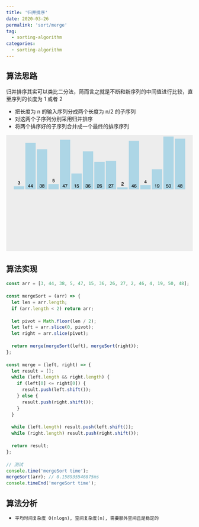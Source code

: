 ```yaml
---
title: '归并排序'
date: 2020-03-26
permalink: 'sort/merge'
tag:
  - sorting-algorithm
categories:
  - sorting-algorithm
---
```


## 算法思路

归并排序其实可以类比二分法，简而言之就是不断和新序列的中间值进行比较，直至序列的长度为 1 或者 2

- 把长度为 n 的输入序列分成两个长度为 n/2 的子序列
- 对这两个子序列分别采用归并排序
- 将两个排序好的子序列合并成一个最终的排序序列

![归并排序](./images/merge_sort.gif)

## 算法实现

```js
const arr = [3, 44, 38, 5, 47, 15, 36, 26, 27, 2, 46, 4, 19, 50, 48];

const mergeSort = (arr) => {
  let len = arr.length;
  if (arr.length < 2) return arr;

  let pivot = Math.floor(len / 2);
  let left = arr.slice(0, pivot);
  let right = arr.slice(pivot);

  return merge(mergeSort(left), mergeSort(right));
};

const merge = (left, right) => {
  let result = [];
  while (left.length && right.length) {
    if (left[0] <= right[0]) {
      result.push(left.shift());
    } else {
      result.push(right.shift());
    }
  }

  while (left.length) result.push(left.shift());
  while (right.length) result.push(right.shift());

  return result;
};

// 测试
console.time('mergeSort time');
mergeSort(arr); // 0.158935546875ms
console.timeEnd('mergeSort time');
```

## 算法分析

- `平均时间复杂度 O(nlogn), 空间复杂度(n), 需要额外空间且是稳定的`
